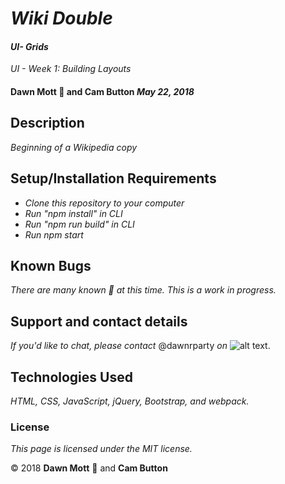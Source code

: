 <!-- Twitter icon from https://github.com/carlsednaoui/gitsocial -->
[1.1]: http://i.imgur.com/tXSoThF.png (twitter icon with padding)

# _Wiki Double_

#### _UI- Grids_
_UI - Week 1: Building Layouts_

#### **Dawn Mott** :sunrise_over_mountains: and **Cam Button** _May 22, 2018_

## Description

_Beginning of a Wikipedia copy_


## Setup/Installation Requirements

* _Clone this repository to your computer_
* _Run "npm install" in CLI_
* _Run "npm run build" in CLI_
* _Run npm start_


## Known Bugs

_There are many known :bug: at this time. This is a work in progress._

## Support and contact details

_If you'd like to chat, please contact_ @dawnrparty _on_ ![alt text][1.1].

## Technologies Used

_HTML, CSS, JavaScript, jQuery, Bootstrap, and webpack._

### License

*This page is licensed under the MIT license.*

&copy; 2018 **Dawn Mott** :sunrise_over_mountains: and **Cam Button**
